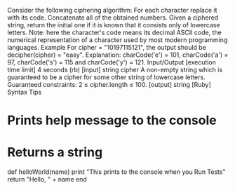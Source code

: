 Consider the following ciphering algorithm:
For each character replace it with its code.
Concatenate all of the obtained numbers.
Given a ciphered string, return the initial one if it is known that it consists only of lowercase letters.
Note: here the character's code means its decimal ASCII code, the numerical representation of a character used by most modern programming languages.
Example
For cipher = "10197115121", the output should be
decipher(cipher) = "easy".
Explanation: charCode('e') = 101, charCode('a') = 97, charCode('s') = 115 and charCode('y') = 121.
Input/Output
[execution time limit] 4 seconds (rb)
[input] string cipher
A non-empty string which is guaranteed to be a cipher for some other string of lowercase letters.
Guaranteed constraints:
2 ≤ cipher.length ≤ 100.
[output] string
[Ruby] Syntax Tips
# Prints help message to the console
# Returns a string
def helloWorld(name)
    print "This prints to the console when you Run Tests"
    return "Hello, " + name
end

